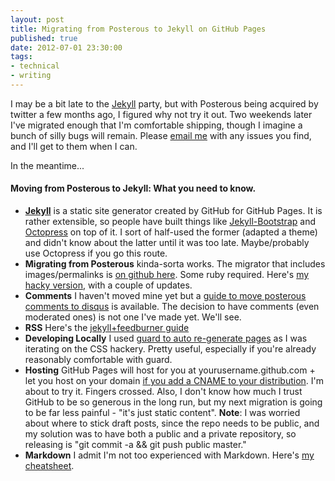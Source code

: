 ```yaml
---
layout: post
title: Migrating from Posterous to Jekyll on GitHub Pages
published: true
date: 2012-07-01 23:30:00
tags:
- technical
- writing
---
```


I may be a bit late to the [Jekyll](http://jekyllrb.com) party, but with Posterous being acquired by twitter a few months ago, I figured why not try it out. Two weekends later I've migrated enough that I'm comfortable shipping, though I imagine a bunch of silly bugs will remain. Please [email me](mailto:alexey-at-alexeymk.com) with any issues you find, and I'll get to them when I can.

In the meantime...

#### Moving from Posterous to Jekyll: What you need to know.

- **[Jekyll](http://jekyllrb.com)** is a static site generator created by GitHub for GitHub Pages.  It is rather extensible, so people have built things like [Jekyll-Bootstrap](http://str8.to/jekyll-boostrap) and [Octopress](http://str8.to/jekyll-octopress) on top of it.  I sort of half-used the former (adapted a theme) and didn't know about the latter until it was too late.  Maybe/probably use Octopress if you go this route.
- **Migrating from Posterous** kinda-sorta works.  The migrator that includes images/permalinks is [on github here](https://github.com/pepijndevos/jekyll/blob/patch-1/lib/jekyll/migrators/posterous.rb).  Some ruby required.  Here's [my hacky version](https://github.com/AlexeyMK/alexeymk.github.com/blob/master/posterous_import.rb), with a couple of updates.
- **Comments** I haven't moved mine yet but a [guide to move posterous comments to disqus](http://blog.jrmoran.com/blog/2012/01/31/importing-posterous-comments-into-disqus/) is available.  The decision to have comments (even moderated ones) is not one I've made yet. We'll see.
- **RSS** Here's the [jekyll+feedburner guide](http://recursive-design.com/blog/2010/09/14/integrating-jekyll-with-feedburner/)
- **Developing Locally** I used [guard to auto re-generate pages](https://github.com/therabidbanana/guard-jekyll) as I was iterating on the CSS hackery.  Pretty useful, especially if you're already reasonably comfortable with guard.
- **Hosting** GitHub Pages will host for you at yourusername.github.com + let you host on your domain [if you add a CNAME to your distribution](http://imakewebthings.com/blog/github-pages-email/).  I'm about to try it.  Fingers crossed.  Also, I don't know how much I trust GitHub to be so generous in the long run, but my next migration is going to be far less painful - "it's just static content".  **Note**: I was worried about where to stick draft posts, since the repo needs to be public, and my solution was to have both a public and a private repository, so releasing is "git commit -a && git push public master."
- **Markdown** I admit I'm not too experienced with Markdown. Here's [my cheatsheet](http://nestacms.com/docs/creating-content/markdown-cheat-sheet).
